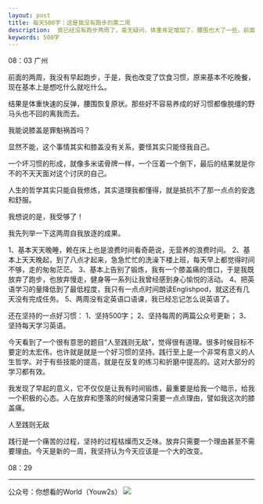 ```yaml
---
layout: post
title: 每天500字：这是我没有跑步的第二周
description:  我已经没有跑步两周了，毫无疑问，体重肯定增加了，腰围也大了一些，前面的坚持应该是白费了。
keywords: 500字
---
```


08：03 广州

前面的两周，我没有早起跑步，于是，我也改变了饮食习惯，原来基本不吃晚餐，现在基本上是想吃什么就吃什么。

结果是体重快速的反弹，腰围恢复原状。那些好不容易养成的好习惯都像脱缰的野马头也不回的离我而去。

我能说膝盖是罪魁祸首吗？

显然不能，这个事情其实和膝盖没有关系，要怪其实只能怪我自己。

一个坏习惯的形成，就像多米诺骨牌一样，一个压着一个倒下，最后的结果就是你不的不天天面对这个讨厌的自己。

人生的哲学其实只能自我修炼，其实道理我都懂得，就是抵抗不了那一点点的安逸和舒服。

我想说的是，我受够了！

我先列举一下这两周自我放逐的成果。

1、基本天天晚睡，赖在床上也是浪费时间看奇葩说，无营养的浪费时间。
2、基本上天天晚起，到了八点才起来，急急忙忙的洗澡下楼上班，每天早上都觉得时间不够，走的匆匆茫茫。
3、基本上告别了锻炼，我有一个膝盖痛的借口，于是我既放弃了跑步，也放弃慢走，健身等一系列让我曾经感到身心愉悦的活动。
4、把英语学习的量降低到了最低程度，我只有一点点时间朗读Englishpod，就这还有几天没有完成任务。
5、两周没有定英语口语课，我已经忘记怎么说英语了。

还在坚持的一点好习惯：
1、坚持500字；
2、坚持每周的两篇公众号更新；
3、坚持每天学习英语。

今天看到了一个很有意思的题目“人至践则无敌”，觉得很有道理。很多时候目标不要定的太宏伟，也许就是就是一个好习惯的坚持。践行至上是一个非常有意义的人生哲学。对于有些技能的提高，就是在反复的练习和折磨中提高的。这对大部分的学习都有效。

我发现了早起的意义，它不仅仅是让我有时间锻炼，最重要是给我一个暗示，给我一个积极的心态。人在放弃和堕落的时候通常只需要一点点理由，譬如我这次的膝盖痛。

人至践则无敌

践行是一个痛苦的过程，坚持的过程枯燥而又乏味。放弃只需要一个理由甚至不需要理由。今天是新的一周，我坚持认为今天应该是一个大的改变。

08：29

---- 
公众号：你想看的World（Youw2s）
![][image-1]

[image-1]:	http://upload-images.jianshu.io/upload_images/3342594-dca1f89eba3e50ca.jpg?imageMogr2/auto-orient/strip%7CimageView2/2/w/1240